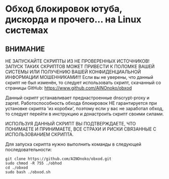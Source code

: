 # Обход блокировок ютуба, дискорда и прочего... на Linux системах

## ВНИМАНИЕ 

НЕ ЗАПУСКАЙТЕ СКРИПТЫ ИЗ НЕ ПРОВЕРЕННЫХ ИСТОЧНИКОВ! ЗАПУСК ТАКИХ СКРИПТОВ МОЖЕТ ПРИВЕСТИ   К  ПОЛОМКЕ   ВАШЕЙ  СИСТЕМЫ  ИЛИ  ПОЛУЧЕНИЮ  ВАШЕЙ  КОНФИДЕНЦИАЛЬНОЙ ИНФОРМАЦИИ МОШЕННИКАМИ!!! Если вы не уверены, что данный скрипт не был изменён, то следует использовать скрипт, скачанный со страницы GitHub:
                                         https://www.github.com/AINOnoko/obxod

Данный   скрипт   устанавливает   преднастроенные   dnscrypt-proxy   и  zapret. Работоспособность  обхода  блокировок  НЕ  гарантируется  при установке скрипта 'из коробки',  поэтому  если  у  вас  не  заработал обход, то следует перейти в инструкцию и донастроить скрипт своими силами.

ИСПОЛЬЗУЯ  ДАННЫЙ  СКРИПТ  ВЫ  ПОДТВЕРЖДАЕТЕ,  ЧТО  ПОНИМАЕТЕ И ПРИНИМАЕТЕ, ВСЕ СТРАХИ  И  РИСКИ  СВЯЗАННЫЕ  С  ИСПОЛЬЗОВАНИЕМ  СКРИПТА.

Для запуска скрипта нужно выполнить команды в следующей последовательности:

    git clone https://github.com/AINOnoko/obxod.git
    sudo chmod -R 755 ./obhod
    cd ./obxod
    sudo bash ./obxod.sh
